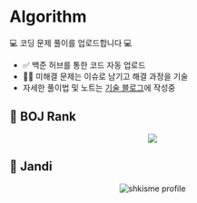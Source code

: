 # Algorithm

💻 코딩 문제 풀이를 업로드합니다 💻

- ✅ 백준 허브를 통한 코드 자동 업로드
- 😵‍💫 미해결 문제는 이슈로 남기고 해결 과정을 기술
- 자세한 풀이법 및 노트는 [기술 블로그](https://shkisme.vercel.app/?tag=4::%F0%9F%93%9D%20%EC%8A%A4%ED%84%B0%EB%94%94::%EC%95%8C%EA%B3%A0%EB%A6%AC%EC%A6%98)에 작성중

## 🥇 BOJ Rank

<div align = "center">

<img align="center" src="http://mazassumnida.wtf/api/v2/generate_badge?boj=shk010130">

</div>

## 🌱 Jandi

<div align = "center">

![shkisme profile](http://mazandi.herokuapp.com/api?handle=shk010130&theme=warm)

</div>
